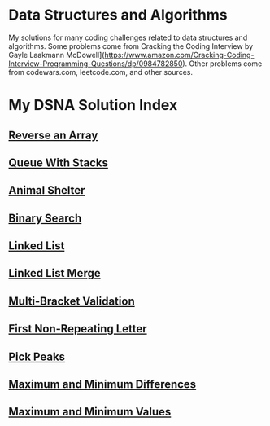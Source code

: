 # Data Structures and Algorithms
My solutions for many coding challenges related to data structures and algorithms. Some problems come from Cracking the Coding Interview by Gayle Laakmann McDowell](https://www.amazon.com/Cracking-Coding-Interview-Programming-Questions/dp/0984782850). Other problems come from codewars.com, leetcode.com, and other sources.

# My DSNA Solution Index

## [Reverse an Array](/challenges/arrayReverse/)

## [Queue With Stacks](/challenges/queueWithStacks)

## [Animal Shelter](/challenges/fifoAnimalShelter)

## [Binary Search](/challenges/arrayBinarySearch)

## [Linked List](/challenges/linkedList)

## [Linked List Merge](/challenges/llMerge)

## [Multi-Bracket Validation](/challenges/multiBracketValidation)

## [First Non-Repeating Letter](/challenges/firstNonRepeatingLetter)

## [Pick Peaks](/challenges/pick-peaks/pickPeaks.js)

## [Maximum and Minimum Differences](/challenges/maxAndMin/maxAndMin.js)

## [Maximum and Minimum Values](/challenges/maxAndMin/maxAndMin.js)
